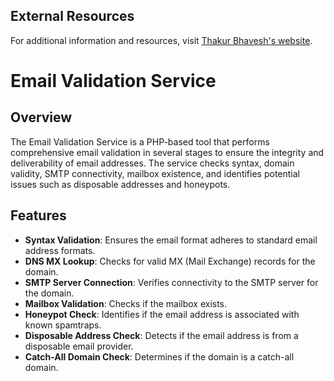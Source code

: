## External Resources

For additional information and resources, visit [Thakur Bhavesh's website](http://thakurbhavesh.wuaze.com/).

# Email Validation Service

## Overview

The Email Validation Service is a PHP-based tool that performs comprehensive email validation in several stages to ensure the integrity and deliverability of email addresses. The service checks syntax, domain validity, SMTP connectivity, mailbox existence, and identifies potential issues such as disposable addresses and honeypots.

## Features

- **Syntax Validation**: Ensures the email format adheres to standard email address formats.
- **DNS MX Lookup**: Checks for valid MX (Mail Exchange) records for the domain.
- **SMTP Server Connection**: Verifies connectivity to the SMTP server for the domain.
- **Mailbox Validation**: Checks if the mailbox exists.
- **Honeypot Check**: Identifies if the email address is associated with known spamtraps.
- **Disposable Address Check**: Detects if the email address is from a disposable email provider.
- **Catch-All Domain Check**: Determines if the domain is a catch-all domain.
